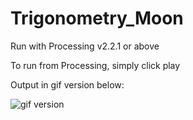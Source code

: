 # Trigonometry_Moon

Run with Processing v2.2.1 or above

To run from Processing, simply click play

Output in gif version below:

![gif version](moon.gif)
